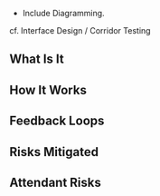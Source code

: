 
- Include Diagramming.

cf.  Interface Design / Corridor Testing


## What Is It




## How It Works




## Feedback Loops


## Risks Mitigated




## Attendant Risks